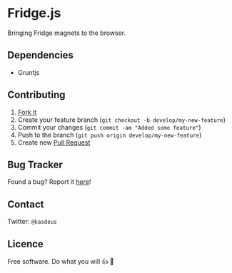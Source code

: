 # Fridge.js

Bringing Fridge magnets to the browser.


## Dependencies
* Gruntjs

## Contributing
1. [Fork it](https://help.github.com/articles/fork-a-repo)
2. Create your feature branch (`git checkout -b develop/my-new-feature`)
3. Commit your changes (`git commit -am "Added some feature"`)
4. Push to the branch (`git push origin develop/my-new-feature`)
5. Create new [Pull Request](https://help.github.com/articles/using-pull-requests)

## Bug Tracker

Found a bug? Report it [here](https://github.com/joshghent/fridgejs/issues/)!

## Contact

Twitter: `@kasdeus`

## Licence

Free software. Do what you will :thumbsup: :beers:
